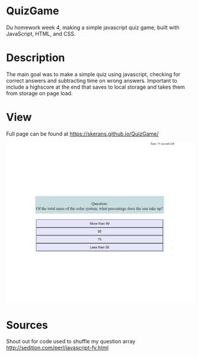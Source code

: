 # QuizGame
Du homework week 4, making a simple javascript quiz game, built with JavaScript, HTML, and CSS.


# Description
The main goal was to make a simple quiz using javascript, checking for correct answers and subtracting time on wrong answers. Important to include a highscore at the end that saves to local storage and takes them from storage on page load.



# View
Full page can be found at https://skerans.github.io/QuizGame/

![full size picture of portfolio](./assets/images/quizgame-screenshot.png)





# Sources

Shout out for code used to shuffle my question array
http://sedition.com/perl/javascript-fy.html

